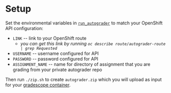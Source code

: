 # Setup

Set the environmental variables in [`run_autograder`](run_autograder) to match your OpenShift API configuration:

- `LINK` -- link to your OpenShift route 
  - *you can get this link by running `oc describe route/autograder-route | grep Requested`*
- `USERNAME` -- username configured for API
- `PASSWORD` -- password configured for API
- `ASSIGNMENT_NAME` -- name for directory of assignment that you are grading from your private autograder repo

Then run `./zip.sh` to create `autograder.zip` which you will upload as input for your [gradescope container](https://gradescope-autograders.readthedocs.io/en/latest/getting_started/).

